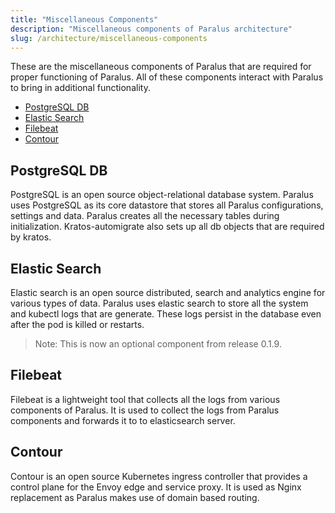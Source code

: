 ```yaml
---
title: "Miscellaneous Components"
description: "Miscellaneous components of Paralus architecture"
slug: /architecture/miscellaneous-components
---
```

These are the miscellaneous components of Paralus that are required for proper functioning of Paralus. All of these components interact with Paralus to bring in additional functionality.

- [PostgreSQL DB](#postgresql-db)
- [Elastic Search](#elastic-search)
- [Filebeat](#filebeat)
- [Contour](#contour)

## PostgreSQL DB

PostgreSQL is an open source object-relational database system. Paralus uses PostgreSQL as its core datastore that stores all Paralus configurations, settings and data. Paralus creates all the necessary tables during initialization. Kratos-automigrate also sets up all db objects that are required by kratos.

## Elastic Search

Elastic search is an open source distributed, search and analytics engine for various types of data. Paralus uses elastic search to store all the system and kubectl logs that are generate. These logs persist in the database even after the pod is killed or restarts.

> Note: This is now an optional component from release 0.1.9.

## Filebeat

Filebeat is a lightweight tool that collects all the logs from various components of Paralus. It is used to collect the logs from Paralus components and forwards it to to elasticsearch server.

## Contour

Contour is an open source Kubernetes ingress controller that provides a control plane for the Envoy edge and service proxy. It is used as Nginx replacement as Paralus makes use of domain based routing.
